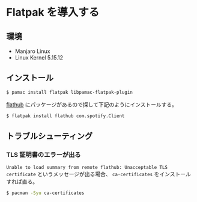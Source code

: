# Flatpak を導入する

## 環境

- Manjaro Linux
- Linux Kernel 5.15.12

## インストール

```bash
$ pamac install flatpak libpamac-flatpak-plugin
```

[flathub](https://flathub.org/home) にパッケージがあるので探して下記のようにインストールする。

```bash
$ flatpak install flathub com.spotify.Client
```

## トラブルシューティング

### TLS 証明書のエラーが出る

`Unable to load summary from remote flathub: Unacceptable TLS certificate` というメッセージが出る場合、 `ca-certificates` をインストールすれば直る。

```bash
$ pacman -Syu ca-certificates
```

